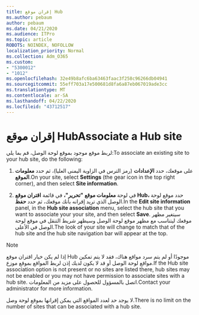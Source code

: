 ```yaml
---
title: إقران موقع Hub
ms.author: pebaum
author: pebaum
ms.date: 04/21/2020
ms.audience: ITPro
ms.topic: article
ROBOTS: NOINDEX, NOFOLLOW
localization_priority: Normal
ms.collection: Adm_O365
ms.custom:
- "5300012"
- "1012"
ms.openlocfilehash: 32e49b8afc6ba63463faac3f258c96266db04941
ms.sourcegitcommit: 55eff703a17e500681d8fa6a87eb067019ade3cc
ms.translationtype: MT
ms.contentlocale: ar-SA
ms.lasthandoff: 04/22/2020
ms.locfileid: "43712517"
---
```

# <a name="associate-a-hub-site"></a><span data-ttu-id="ffbad-102">إقران موقع Hub</span><span class="sxs-lookup"><span data-stu-id="ffbad-102">Associate a Hub site</span></span>

<span data-ttu-id="ffbad-103">لربط موقع موجود بموقع لوحة الوصل، قم بما يلي:</span><span class="sxs-lookup"><span data-stu-id="ffbad-103">To associate an existing site to your hub site, do the following:</span></span>
  
1. <span data-ttu-id="ffbad-104">على موقعك، حدد **الإعدادات** (رمز الترس في الزاوية اليمنى العليا)، ثم حدد **معلومات الموقع**.</span><span class="sxs-lookup"><span data-stu-id="ffbad-104">On your site, select **Settings** (the gear icon in the top right corner), and then select **Site information**.</span></span>

2. <span data-ttu-id="ffbad-105">في لوحة **معلومات موقع "تحرير"،** في قائمة **اقتران موقع Hub،** حدد موقع لوحة الوصل الذي تريد إقرانه بأنك موقعك، ثم حدد **حفظ**.</span><span class="sxs-lookup"><span data-stu-id="ffbad-105">In the **Edit site information** panel, in the **Hub site association** menu, select the hub site that you want to associate your your site, and then select **Save**.</span></span> <span data-ttu-id="ffbad-106">سيتغير مظهر موقعك ليتناسب مع مظهر موقع لوحة الوصل وسيظهر شريط التنقل في موقع لوحة الوصل في الأعلى.</span><span class="sxs-lookup"><span data-stu-id="ffbad-106">The look of your site will change to match that of the hub site and the hub site navigation bar will appear at the top.</span></span>

 > [!Note]
><span data-ttu-id="ffbad-107">إذا لم يكن خيار اقتران موقع Hub موجودًا أو لم يتم سرد مواقع هناك، فقد لا يتم تمكين مواقع لوحة الوصل أو قد لا يكون لديك إذن لربط المواقع بموقع موزع.</span><span class="sxs-lookup"><span data-stu-id="ffbad-107">If the Hub site association option is not present or no sites are listed there, hub sites may not be enabled or you may not have permission to associate sites with a hub site.</span></span> <span data-ttu-id="ffbad-108">اتصل بالمسؤول للحصول على مزيد من المعلومات.</span><span class="sxs-lookup"><span data-stu-id="ffbad-108">Contact your administrator for more information.</span></span>
>
><span data-ttu-id="ffbad-109">لا يوجد حد لعدد المواقع التي يمكن إقرانها بموقع لوحة وصل.</span><span class="sxs-lookup"><span data-stu-id="ffbad-109">There is no limit on the number of sites that can be associated with a hub site.</span></span>
  